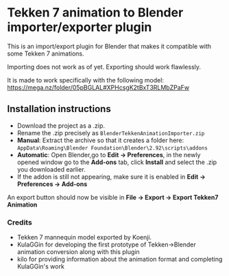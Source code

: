 # Tekken 7 animation to Blender importer/exporter plugin

This is an import/export plugin for Blender that makes it compatible with some Tekken 7 animations.
 
Importing does not work as of yet. Exporting should work flawlessly.

It is made to work specifically with the following model: https://mega.nz/folder/05pBGLAL#XPHcsgK2tBxT3RLMbZPaFw
 
## Installation instructions
 
- Download the project as a .zip.
- Rename the .zip precisely as `BlenderTekkenAnimationImporter.zip` 
- **Manual**: Extract the archive so that it creates a folder here: `AppData\Roaming\Blender Foundation\Blender\2.92\scripts\addons`
- **Automatic**: Open Blender,go to **Edit -> Preferences**, in the newly opened window go to the **Add-ons** tab, click **Install** and select the .zip you downloaded earlier.
- If the addon is still not appearing, make sure it is enabled in **Edit -> Preferences -> Add-ons**

An export button should now be visible in **File -> Export -> Export Tekken7 Animation**

### Credits

- Tekken 7 mannequin model exported by Koenji.
- KulaGGin for developing the first prototype of Tekken->Blender animation conversion along with this plugin
- kilo for providing information about the animation format and completing KulaGGin's work

